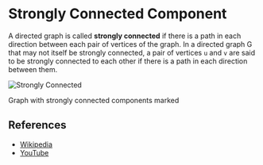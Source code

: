 # Strongly Connected Component

A directed graph is called **strongly connected** if there is a path
in each direction between each pair of vertices of the graph.
In a directed graph G that may not itself be strongly connected,
a pair of vertices `u` and `v` are said to be strongly connected
to each other if there is a path in each direction between them.

![Strongly Connected](https://upload.wikimedia.org/wikipedia/commons/5/5c/Scc.png)

Graph with strongly connected components marked

## References

- [Wikipedia](https://en.wikipedia.org/wiki/Strongly_connected_component)
- [YouTube](https://www.youtube.com/watch?v=RpgcYiky7uw&list=PLLXdhg_r2hKA7DPDsunoDZ-Z769jWn4R8)
